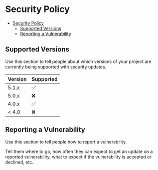 # Security Policy

- [Security Policy](#security-policy)
  - [Supported Versions](#supported-versions)
  - [Reporting a Vulnerability](#reporting-a-vulnerability)

## Supported Versions

Use this section to tell people about which versions of your project are currently being supported
with security updates.

| Version | Supported          |
| ------- | ------------------ |
| 5.1.x   | :white_check_mark: |
| 5.0.x   | :x:                |
| 4.0.x   | :white_check_mark: |
| \< 4.0  | :x:                |

## Reporting a Vulnerability

Use this section to tell people how to report a vulnerability.

Tell them where to go, how often they can expect to get an update on a reported vulnerability, what
to expect if the vulnerability is accepted or declined, etc.
